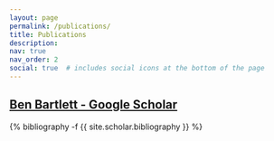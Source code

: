```yaml
---
layout: page
permalink: /publications/
title: Publications
description: 
nav: true
nav_order: 2
social: true  # includes social icons at the bottom of the page
---
```

<!-- _pages/publications.md -->
<div class="publications">

<h2><a href="https://scholar.google.com/citations?user={{ site.scholar_userid }}" title="Google Scholar"><i class="ai ai-google-scholar"></i> Ben Bartlett - Google Scholar</a></h2>

{% bibliography -f {{ site.scholar.bibliography }} %}

</div>
